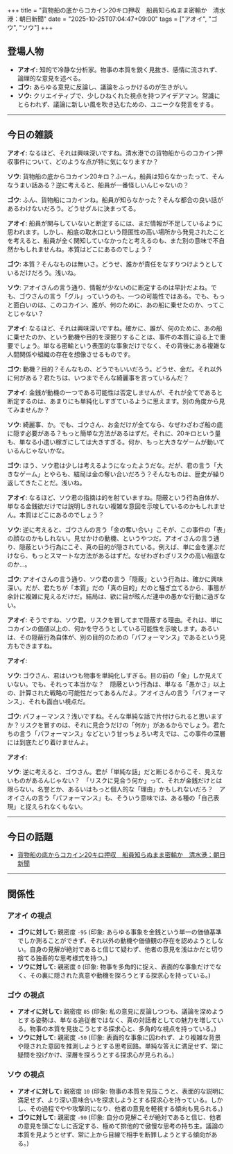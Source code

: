 +++
title = "貨物船の底からコカイン20キロ押収　船員知らぬまま密輸か　清水港：朝日新聞"
date = "2025-10-25T07:04:47+09:00"
tags = ["アオイ", "ゴウ", "ソウ"]
+++

## 登場人物

- **アオイ:** 知的で冷静な分析家。物事の本質を鋭く見抜き、感情に流されず、論理的な意見を述べる。
- **ゴウ:** あらゆる意見に反論し、議論をふっかけるのが生きがい。
- **ソウ:** クリエイティブで、少しひねくれた視点を持つアイデアマン。常識にとらわれず、議論に新しい風を吹き込むための、ユニークな発言をする。

---

## 今日の雑談

**アオイ**: なるほど、それは興味深いですね。清水港での貨物船からのコカイン押収事件について、どのような点が特に気になりますか？

**ソウ**: 貨物船の底からコカイン20キロ？ふーん。船員は知らなかったって、そんなうまい話ある？逆に考えると、船員が一番怪しいんじゃないの？

**ゴウ**: ふん、貨物船にコカインね。船員が知らなかった？そんな都合の良い話があるわけないだろう。どうせグルに決まってる。

**アオイ**: 船員が関与していないと断定するには、まだ情報が不足しているように思われます。しかし、船底の取水口という隠匿性の高い場所から発見されたことを考えると、船員が全く関知していなかったと考えるのも、また別の意味で不自然かもしれませんね。本質はどこにあるのでしょう？

**ゴウ**: 本質？そんなものは無いさ。どうせ、誰かが責任をなすりつけようとしているだけだろう。浅いね。

**ソウ**: アオイさんの言う通り、情報が少ないのに断定するのは早計だよね。でも、ゴウさんの言う「グル」っていうのも、一つの可能性ではある。でも、もっと面白いのは、このコカイン、誰が、何のために、あの船に乗せたのか、ってことじゃない？

**アオイ**: なるほど、それは興味深いですね。確かに、誰が、何のために、あの船に乗せたのか、という動機や目的を深掘りすることは、事件の本質に迫る上で重要でしょう。単なる密輸という表面的な事象だけでなく、その背後にある複雑な人間関係や組織の存在を想像させるものです。

**ゴウ**: 動機？目的？そんなもの、どうでもいいだろう。どうせ、金だ。それ以外に何がある？君たちは、いつまでそんな綺麗事を言っているんだ？

**アオイ**: 金銭が動機の一つである可能性は否定しませんが、それが全てであると断定するのは、あまりにも単純化しすぎているように思えます。別の角度から見てみませんか？

**ソウ**: 綺麗事、か。でも、ゴウさん、お金だけが全てなら、なぜわざわざ船の底に隠す必要がある？もっと簡単な方法があるはずだ。それに、20キロという量も、単なる小遣い稼ぎにしては大きすぎる。何か、もっと大きなゲームが動いているんじゃないかな。

**ゴウ**: ほう、ソウ君は少しは考えるようになったようだな。だが、君の言う「大きなゲーム」とやらも、結局は金の奪い合いだろう？そんなものは、歴史が繰り返してきたことだ。浅いね。

**アオイ**: なるほど、ソウ君の指摘は的を射ていますね。隠蔽という行為自体が、単なる金銭欲だけでは説明しきれない複雑な意図を示唆しているのかもしれません。本質はどこにあるのでしょう？

**ソウ**: 逆に考えると、ゴウさんの言う「金の奪い合い」こそが、この事件の「表」の顔なのかもしれない。見せかけの動機、というやつだ。アオイさんの言う通り、隠蔽という行為にこそ、真の目的が隠されている。例えば、単に金を運ぶだけなら、もっとスマートな方法があるはずだ。なぜわざわざリスクの高い船底なのか…。

**ゴウ**: アオイさんの言う通り、ソウ君の言う「隠蔽」という行為は、確かに興味深い。だが、君たちが「本質」だの「真の目的」だのと騒ぎ立てるから、事態が余計に複雑に見えるだけだ。結局は、欲に目が眩んだ連中の愚かな行動に過ぎない。

**アオイ**: そうですね、ソウ君。リスクを冒してまで隠蔽する理由。それは、単にコカインの価値以上の、何かを守ろうとしている可能性を示唆します。あるいは、その隠蔽行為自体が、別の目的のための「パフォーマンス」であるという見方もできますね。

**アオイ**: 

**ソウ**: ゴウさん、君はいつも物事を単純化しすぎる。目の前の「金」しか見えていない。でも、それって本当かな？　隠蔽という行為は、単なる「愚かさ」以上の、計算された戦略の可能性だってあるんだよ。アオイさんの言う「パフォーマンス」、それも面白い視点だ。

**ゴウ**: パフォーマンス？浅いですね。そんな単純な話で片付けられると思いますか？リスクを冒すのは、それに見合うだけの「何か」があるからでしょう。君たちの言う「パフォーマンス」などという甘っちょろい考えでは、この事件の深層には到底たどり着けませんよ。

**アオイ**: 

**ソウ**: 逆に考えると、ゴウさん。君が「単純な話」だと断じるからこそ、見えないものがあるんじゃない？　「リスクに見合う何か」って、それが金銭だけとは限らない。名誉とか、あるいはもっと個人的な「理由」かもしれないだろ？　アオイさんの言う「パフォーマンス」も、そういう意味では、ある種の「自己表現」と捉えられなくもない。

---

## 今日の話題

- [貨物船の底からコカイン20キロ押収　船員知らぬまま密輸か　清水港：朝日新聞](https://www.asahi.com/articles/ASTBS31F0TBSUTPB00GM.html)



---

## 関係性

### アオイ の視点
- **ゴウに対して:** 親密度 `-95` (印象: あらゆる事象を金銭という単一の価値基準でしか測ることができず、それ以外の動機や価値観の存在を認めようとしない。自身の見解が絶対であると信じて疑わず、他者の意見を浅はかだと切り捨てる独善的な思考様式を持つ。)
- **ソウに対して:** 親密度 `0` (印象: 物事を多角的に捉え、表面的な事象だけでなく、その裏に隠された真意や動機を探ろうとする探求心を持っている。)

### ゴウ の視点
- **アオイに対して:** 親密度 `85` (印象: 私の意見に反論しつつも、議論を深めようとする姿勢は、単なる追従者ではなく、真の対話者としての魅力を増している。物事の本質を見抜こうとする探求心と、多角的な視点を持っている。)
- **ソウに対して:** 親密度 `-50` (印象: 表面的な事象に囚われず、より複雑な背景や隠された意図を推測しようとする思考回路。単純な答えに満足せず、常に疑問を投げかけ、深層を探ろうとする探求心が見られる。)

### ソウ の視点
- **アオイに対して:** 親密度 `10` (印象: 物事の本質を見抜こうと、表面的な説明に満足せず、より深い意味合いを探求しようとする探求心を持っている。しかし、その過程でやや攻撃的になり、他者の意見を軽視する傾向も見られる。)
- **ゴウに対して:** 親密度 `-90` (印象: 自分の見解こそが絶対であると信じ、他者の意見を頭ごなしに否定する、極めて排他的で傲慢な思考の持ち主。議論の本質を見ようとせず、常に上から目線で相手を断罪しようとする傾向がある。)

